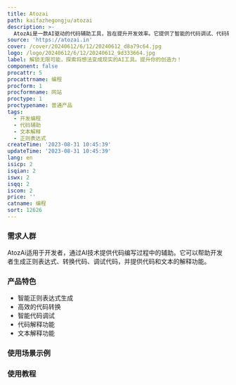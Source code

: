 ```yaml
---
title: Atozai
path: kaifazhegongju/atozai
description: >-
  AtozAi是一款AI驱动的代码辅助工具，旨在提升开发效率。它提供了智能的代码调试、代码转换、正则表达式生成、代码解释和文本解释等功能。AtozAi的AI算法经过精心设计，适用于各种开发任务，并且我们会不断扩展工具箱，为您提供更多简化任务、提高效率和创造力的AI工具。定价和定位请访问官方网站了解详情。
source: 'https://atozai.in'
cover: /cover/20240612/6/12/20240612_d8a79c64.jpg
logo: /logo/20240612/6/12/20240612_9d333664.jpg
label: 解锁无限可能，探索将想法变成现实的AI工具。提升你的创造力！
component: false
procattr: 5
procattrname: 编程
procform: 1
procformname: 网站
proctype: 1
proctypename: 普通产品
tags:
  - 开发编程
  - 代码辅助
  - 文本解释
  - 正则表达式
createTime: '2023-08-31 10:45:39'
updateTime: '2023-08-31 10:45:39'
lang: en
isicp: 2
isqian: 2
iswx: 2
isqq: 2
iscom: 2
price: ''
catname: 编程
sort: 12626
---
```




### 需求人群
AtozAi适用于开发者，通过AI技术提供代码编写过程中的辅助。它可以帮助开发者生成正则表达式、转换代码、调试代码，并提供代码和文本的解释功能。

### 产品特色
- 智能正则表达式生成
- 高效的代码转换
- 智能代码调试
- 代码解释功能
- 文本解释功能

### 使用场景示例


### 使用教程


  
